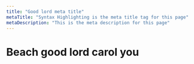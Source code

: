 ```yaml
---
title: "Good lord meta title"
metaTitle: "Syntax Highlighting is the meta title tag for this page"
metaDescription: "This is the meta description for this page"
---
```



# Beach good lord carol you